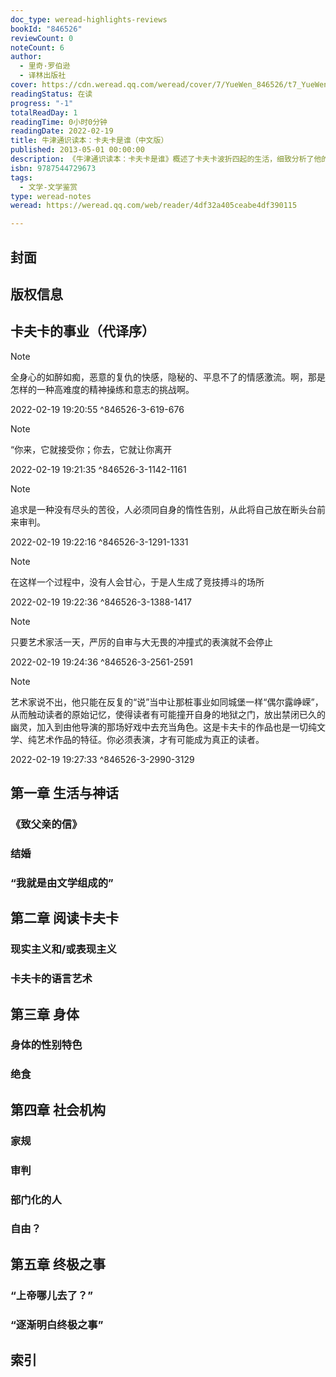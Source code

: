 ```yaml
---
doc_type: weread-highlights-reviews
bookId: "846526"
reviewCount: 0
noteCount: 6
author:
  - 里奇·罗伯逊
  - 译林出版社
cover: https://cdn.weread.qq.com/weread/cover/7/YueWen_846526/t7_YueWen_846526.jpg
readingStatus: 在读
progress: "-1"
totalReadDay: 1
readingTime: 0小时0分钟
readingDate: 2022-02-19
title: 牛津通识读本：卡夫卡是谁（中文版）
published: 2013-05-01 00:00:00
description: 《牛津通识读本：卡夫卡是谁》概述了卡夫卡波折四起的生活，细致分析了他的写作技巧以及他是如何反映现代主题的——比如文化中身体的地位，机构对人的压迫，尼采宣布“上帝死了”之后宗教的发展前景。《牛津通识读本：卡夫卡是谁》以现代视角和易于理解的方式刻画出了一位独具魅力的作家，向我们展示了该如何阅读和理解卡夫卡那些令人迷惑的和引人入胜的作品。
isbn: 9787544729673
tags:
  - 文学-文学鉴赏
type: weread-notes
weread: https://weread.qq.com/web/reader/4df32a405ceabe4df390115

---
```



## 封面

## 版权信息

## 卡夫卡的事业（代译序）

> [!NOTE] 
> 全身心的如醉如痴，恶意的复仇的快感，隐秘的、平息不了的情感激流。啊，那是怎样的一种高难度的精神操练和意志的挑战啊。
> 
> 2022-02-19 19:20:55 ^846526-3-619-676

> [!NOTE] 
> “你来，它就接受你；你去，它就让你离开
> 
> 2022-02-19 19:21:35 ^846526-3-1142-1161

> [!NOTE] 
> 追求是一种没有尽头的苦役，人必须同自身的惰性告别，从此将自己放在断头台前来审判。
> 
> 2022-02-19 19:22:16 ^846526-3-1291-1331

> [!NOTE] 
> 在这样一个过程中，没有人会甘心，于是人生成了竞技搏斗的场所
> 
> 2022-02-19 19:22:36 ^846526-3-1388-1417

> [!NOTE] 
> 只要艺术家活一天，严厉的自审与大无畏的冲撞式的表演就不会停止
> 
> 2022-02-19 19:24:36 ^846526-3-2561-2591

> [!NOTE] 
> 艺术家说不出，他只能在反复的“说”当中让那桩事业如同城堡一样“偶尔露峥嵘”，从而触动读者的原始记忆，使得读者有可能撞开自身的地狱之门，放出禁闭已久的幽灵，加入到由他导演的那场好戏中去充当角色。这是卡夫卡的作品也是一切纯文学、纯艺术作品的特征。你必须表演，才有可能成为真正的读者。
> 
> 2022-02-19 19:27:33 ^846526-3-2990-3129

## 第一章 生活与神话

### 《致父亲的信》

### 结婚

### “我就是由文学组成的”

## 第二章 阅读卡夫卡

### 现实主义和/或表现主义

### 卡夫卡的语言艺术

## 第三章 身体

### 身体的性别特色

### 绝食

## 第四章 社会机构

### 家规

### 审判

### 部门化的人

### 自由？

## 第五章 终极之事

### “上帝哪儿去了？”

### “逐渐明白终极之事”

## 索引

